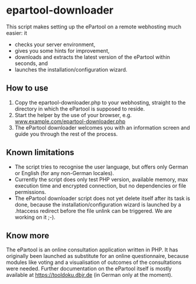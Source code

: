 # epartool-downloader

This script makes setting up the ePartool on a remote webhosting much easier: it
* checks your server environment,
* gives you some hints for improvement,
* downloads and extracts the latest version of the ePartool within seconds, and
* launches the installation/configuration wizard.

## How to use

1. Copy the epartool-downloader.php to your webhosting, straight to the directory in which the ePartool is supposed to reside.
2. Start the helper by the use of your browser, e.g. www.example.com/epartool-downloader.php
3. The ePartool downloader welcomes you with an information screen and guide you through the rest of the process.

## Known limitations

* The script tries to recognise the user language, but offers only German or English (for any non-German locales).
* Currently the script does only test PHP version, available memory, max execution time and encrypted connection, but no dependencies or file permissions.
* The ePartool downloader script does not yet delete itself after its task is done, because the installation/configuration wizard is launched by a .htaccess redirect before the file unlink can be triggered. We are working on it ;-).

## Know more
The ePartool is an online consultation application written in PHP. It has originally been launched as substitute for an online questionnaire, because modules like voting and a visualisation of outcomes of the consultations were needed.
Further documentation on the ePartool itself is mostly available at https://tooldoku.dbjr.de (in German only at the moment).
